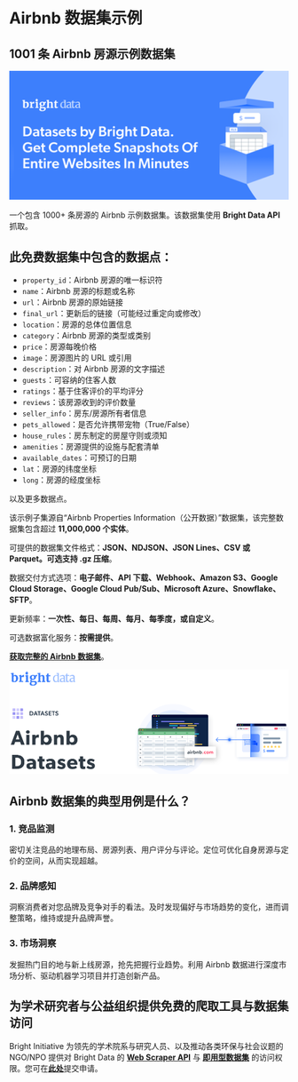 # Airbnb 数据集示例

<h2>1001 条 Airbnb 房源示例数据集</h2>

![Airbnb dataset header](https://github.com/bright-cn/Airbnb-dataset-samples/blob/main/airbnb-datasets.PNG)

一个包含 1000+ 条房源的 Airbnb 示例数据集。该数据集使用 <b>Bright Data API</b> 抓取。

<h2>此免费数据集中包含的数据点：</h2>

* ```property_id```：Airbnb 房源的唯一标识符
* ```name```：Airbnb 房源的标题或名称
* ```url```：Airbnb 房源的原始链接
* ```final_url```：更新后的链接（可能经过重定向或修改）
* ```location```：房源的总体位置信息
* ```category```：Airbnb 房源的类型或类别
* ```price```：房源每晚价格
* ```image```：房源图片的 URL 或引用
* ```description```：对 Airbnb 房源的文字描述
* ```guests```：可容纳的住客人数
* ```ratings```：基于住客评价的平均评分
* ```reviews```：该房源收到的评价数量
* ```seller_info```：房东/房源所有者信息
* ```pets_allowed```：是否允许携带宠物（True/False）
* ```house_rules```：房东制定的房屋守则或须知
* ```amenities```：房源提供的设施与配套清单
* ```available_dates```：可预订的日期
* ```lat```：房源的纬度坐标
* ```long```：房源的经度坐标

以及更多数据点。

该示例子集源自“Airbnb Properties Information（公开数据）”数据集，该完整数据集包含超过 <b>11,000,000 个实体</b>。

可提供的数据集文件格式：<b>JSON、NDJSON、JSON Lines、CSV 或 Parquet。可选支持 .gz 压缩</b>。

数据交付方式选项：<b>电子邮件、API 下载、Webhook、Amazon S3、Google Cloud Storage、Google Cloud Pub/Sub、Microsoft Azure、Snowflake、SFTP</b>。

更新频率：<b>一次性、每日、每周、每月、每季度，或自定义</b>。

可选数据富化服务：<b>按需提供</b>。

<b>[获取完整的 Airbnb 数据集](https://www.bright.cn/products/datasets/airbnb)</b>。

![Airbnb dataset visual](https://github.com/bright-cn/Airbnb-dataset-samples/blob/main/airbnb-datasets-image.PNG)

<h2>Airbnb 数据集的典型用例是什么？</h2>

<h3>1. 竞品监测</h3>

密切关注竞品的地理布局、房源列表、用户评分与评论。定位可优化自身房源与定价的空间，从而实现超越。

<h3>2. 品牌感知</h3>

洞察消费者对您品牌及竞争对手的看法。及时发现偏好与市场趋势的变化，进而调整策略，维持或提升品牌声誉。

<h3>3. 市场洞察</h3>

发掘热门目的地与新上线房源，抢先把握行业趋势。利用 Airbnb 数据进行深度市场分析、驱动机器学习项目并打造创新产品。

<h2>为学术研究者与公益组织提供免费的爬取工具与数据集访问</h2>

Bright Initiative 为领先的学术院系与研究人员、以及推动各类环保与社会议题的 NGO/NPO 提供对 Bright Data 的 <b>[Web Scraper API](https://www.bright.cn/products/web-scraper)</b> 与 <b>[即用型数据集](https://www.bright.cn/products/datasets)</b> 的访问权限。您可在<b>[此处](https://brightinitiative.com)</b>提交申请。
